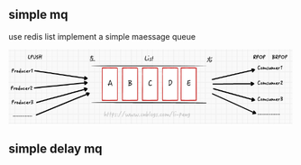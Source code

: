 ## simple mq 
use redis list implement a simple maessage queue

<p>
<img src="mq.png">
</p>


## simple delay mq